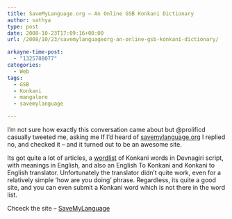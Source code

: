 ```yaml
---
title: SaveMyLanguage.org – An Online GSB Konkani Dictionary
author: sathya
type: post
date: 2008-10-23T17:09:16+00:00
url: /2008/10/23/savemylanguageorg-an-online-gsb-konkani-dictionary/

arkayne-time-post:
  - "1325788077"
categories:
  - Web
tags:
  - GSB
  - Konkani
  - mangalore
  - savemylanguage

---
```

I&#8217;m not sure how exactly this conversation came about but @prolificd casually tweeted me, asking me If I&#8217;d heard of <a href="http://www.savemylanguage.org/app/home.php" target="_blank">savemylanguage.org</a> I replied no, and checked it &#8211; and it turned out to be an awesome site.

Its got quite a lot of articles, a <a href="http://www.savemylanguage.org/konkani/wordindex.php" target="_blank">wordlist</a> of Konkani words in Devnagiri script, with meanings in English, and also an English To Konkani and Konkani to English translator. Unfortunately the translator didn&#8217;t quite work, even for a relatively simple &#8216;how are you doing&#8217; phrase. Regardless, its quite a good site, and you can even submit a Konkani word which is not there in the word list.

Chceck the site &#8211; <a href="http://www.savemylanguage.org/app/home.php" target="_blank">SaveMyLanguage</a>
